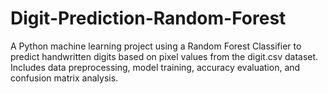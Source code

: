 # Digit-Prediction-Random-Forest
A Python machine learning project using a Random Forest Classifier to predict handwritten digits based on pixel values from the digit.csv dataset. Includes data preprocessing, model training, accuracy evaluation, and confusion matrix analysis.

